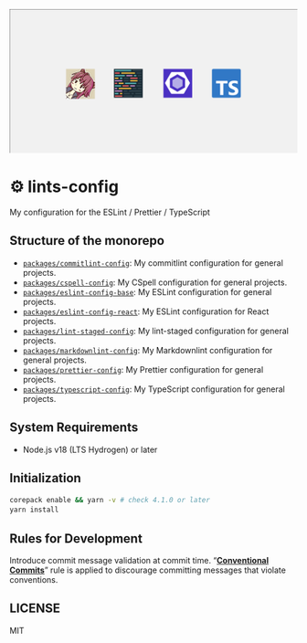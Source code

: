 <!-- markdownlint-disable MD041 -->
<!-- markdownlint-disable MD045 -->

![](logo.png)

<!-- markdownlint-enable MD041 -->
<!-- markdownlint-enable MD045 -->

# ⚙️ lints-config

My configuration for the ESLint / Prettier / TypeScript

## Structure of the monorepo

- [`packages/commitlint-config`](packages/commitlint-config/README.md): My commitlint configuration for general projects.
- [`packages/cspell-config`](packages/cspell-config/README.md): My CSpell configuration for general projects.
- [`packages/eslint-config-base`](packages/eslint-config-base/README.md): My ESLint configuration for general projects.
- [`packages/eslint-config-react`](packages/eslint-config-base/README.md): My ESLint configuration for React projects.
- [`packages/lint-staged-config`](packages/lint-staged-config/README.md): My lint-staged configuration for general projects.
- [`packages/markdownlint-config`](packages/markdownlint-config/README.md): My Markdownlint configuration for general projects.
- [`packages/prettier-config`](packages/prettier-config/README.md): My Prettier configuration for general projects.
- [`packages/typescript-config`](packages/typescript-config/README.md): My TypeScript configuration for general projects.

## System Requirements

- Node.js v18 (LTS Hydrogen) or later

## Initialization

```sh
corepack enable && yarn -v # check 4.1.0 or later
yarn install
```

## Rules for Development

Introduce commit message validation at commit time.
“**[Conventional Commits](https://www.conventionalcommits.org/ja/)**”
rule is applied to discourage committing messages that violate conventions.

## LICENSE

MIT
